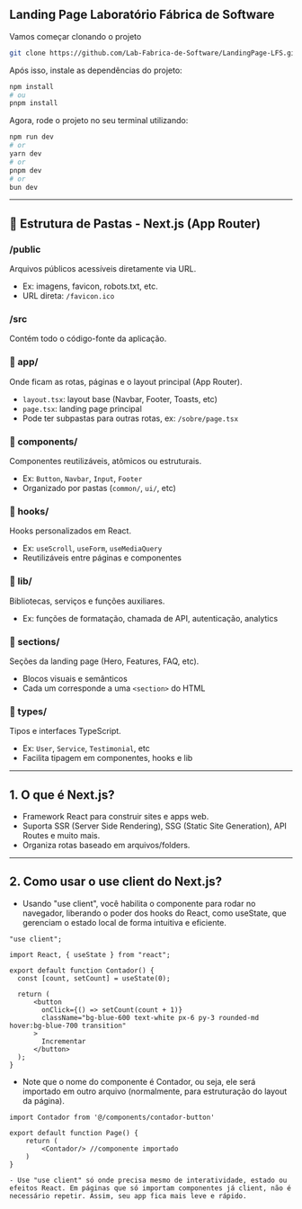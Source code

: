 ## Landing Page Laboratório Fábrica de Software

Vamos começar clonando o projeto

```bash
git clone https://github.com/Lab-Fabrica-de-Software/LandingPage-LFS.git
```

Após isso, instale as dependências do projeto:

```bash
npm install
# ou
pnpm install
```

Agora, rode o projeto no seu terminal utilizando:

```bash
npm run dev
# or
yarn dev
# or
pnpm dev
# or
bun dev
```

---

## 📁 Estrutura de Pastas - Next.js (App Router)

### /public
Arquivos públicos acessíveis diretamente via URL.
- Ex: imagens, favicon, robots.txt, etc.
- URL direta: `/favicon.ico`

### /src
Contém todo o código-fonte da aplicação.

### 📁 app/
Onde ficam as rotas, páginas e o layout principal (App Router).
- `layout.tsx`: layout base (Navbar, Footer, Toasts, etc)
- `page.tsx`: landing page principal
- Pode ter subpastas para outras rotas, ex: `/sobre/page.tsx`

### 📁 components/
Componentes reutilizáveis, atômicos ou estruturais.
- Ex: `Button`, `Navbar`, `Input`, `Footer`
- Organizado por pastas (`common/`, `ui/`, etc)

### 📁 hooks/
Hooks personalizados em React.
- Ex: `useScroll`, `useForm`, `useMediaQuery`
- Reutilizáveis entre páginas e componentes

### 📁 lib/
Bibliotecas, serviços e funções auxiliares.
- Ex: funções de formatação, chamada de API, autenticação, analytics

### 📁 sections/
Seções da landing page (Hero, Features, FAQ, etc).
- Blocos visuais e semânticos
- Cada um corresponde a uma `<section>` do HTML

### 📁 types/
Tipos e interfaces TypeScript.
- Ex: `User`, `Service`, `Testimonial`, etc
- Facilita tipagem em componentes, hooks e lib

---

## 1. O que é Next.js?

- Framework React para construir sites e apps web.
- Suporta SSR (Server Side Rendering), SSG (Static Site Generation), API Routes e muito mais.
- Organiza rotas baseado em arquivos/folders.

---

## 2. Como usar o use client do Next.js?
- Usando "use client", você habilita o componente para rodar no navegador, liberando o poder dos hooks do React, como useState, que gerenciam o estado local de forma intuitiva e eficiente.

```tsx
"use client";

import React, { useState } from "react";

export default function Contador() {
  const [count, setCount] = useState(0);

  return (
      <button
        onClick={() => setCount(count + 1)}
        className="bg-blue-600 text-white px-6 py-3 rounded-md hover:bg-blue-700 transition"
      >
        Incrementar
      </button>
  );
}
```
- Note que o nome do componente é Contador, ou seja, ele será importado em outro arquivo (normalmente, para estruturação do layout da página).

```tsx
import Contador from '@/components/contador-button'

export default function Page() {
    return (
        <Contador/> //componente importado
    )
}

- Use "use client" só onde precisa mesmo de interatividade, estado ou efeitos React. Em páginas que só importam componentes já client, não é necessário repetir. Assim, seu app fica mais leve e rápido.